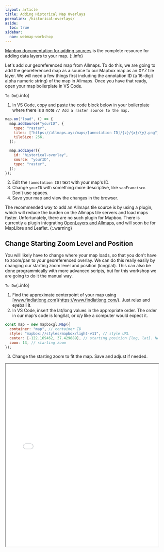 ```yaml
---
layout: article
title: Adding Historical Map Overlays
permalink: /historical-overlays/
aside:
  toc: true
sidebar:
  nav: webmap-workshop
---
```


[Mapbox documentation for adding sources](https://docs.mapbox.com/mapbox-gl-js/api/sources/) is the complete resource for adding data layers to your map.
{:.info}

Let's add our georeferenced map from Allmaps. To do this, we are going to add the georeferenced map as a source to our Mapbox map as an XYZ tile layer. We will need a few things first including the annotation ID (a 16-digit alpha numeric string) of the map in Allmaps. Once you have that ready, open your map boilerplate in VS Code.

`To Do`{:.info}

1. In VS Code, copy and paste the code block below in your boilerplate where there is a note `// Add a raster source to the map.`

```js
map.on("load", () => {
  map.addSource("yourID", {
    type: "raster",
    tiles: ["https://allmaps.xyz/maps/[annotation ID]/{z}/{x}/{y}.png"],
    tileSize: 256,
  });

  map.addLayer({
    id: "historical-overlay",
    source: "yourID",
    type: "raster",
  });
});
```

2. Edit the `[annotation ID]` text with your map's ID.
3. Change `yourID` with something more descriptive, like `sanFrancisco`. Don't use spaces.
4. Save your map and view the changes in the browser.

The recommended way to add an Allmaps tile source is by using a plugin, which will reduce the burden on the Allmaps tile servers and load maps faster. Unfortunately, there are no such plugin for Mapbox. There is currently a plugin integrating [OpenLayers and Allmaps](https://github.com/allmaps/allmaps/tree/main/packages/openlayers), and will soon be for MapLibre and Leaflet.
{:.warning}

## Change Starting Zoom Level and Position

You will likely have to change where your map loads, so that you don't have to zoom/pan to your georeferenced overlay. We can do this really easily by changing our starting zoom level and position (long/lat). This can also be done programmically with more advanced scripts, but for this workshop we are going to do it the manual way.

`To Do`{:.info}

1. Find the approximate centerpoint of your map using [www.findlatlong.com](https://www.findlatlong.com/). Just relax and eyeball it.
2. In VS Code, insert the lat/long values in the appropriate order. The order in our map's code is long/lat, or x/y like a computer would expect it.

```js
const map = new mapboxgl.Map({
  container: "map", // container ID
  style: "mapbox://styles/mapbox/light-v11", // style URL
  center: [-122.169462, 37.429889], // starting position [lng, lat]. Note that lat must be set between -90 and 90
  zoom: 13, // starting zoom
});
```

3. Change the starting zoom to fit the map. Save and adjust if needed.

 <iframe height="600px" width="100%" src="/overlaying-the-past/maps/map02.html" title="Dislaying the map boilerplate with a historical map overlay"></iframe>

